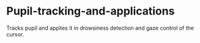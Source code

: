 # Pupil-tracking-and-applications
Tracks pupil and applies it in drowsiness detection and gaze control of the cursor.
